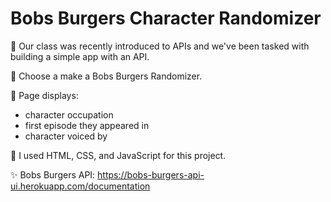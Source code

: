 # Bobs Burgers Character Randomizer
 
<!-- <p align="center">
<img src="">
</p> -->


🎯 Our class was recently introduced to APIs and we've been tasked with building a simple app with an API.

🧩 Choose a make a Bobs Burgers Randomizer.

📜 Page displays:
- character occupation
- first episode they appeared in
- character voiced by


🤖 I used HTML, CSS, and JavaScript for this project.

✨ Bobs Burgers API: https://bobs-burgers-api-ui.herokuapp.com/documentation
